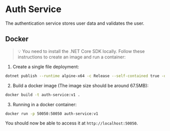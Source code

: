 # Auth Service
The authentication service stores user data and validates the user.

## Docker
> 💡 You need to install the .NET Core SDK locally.
Follow these instructions to create an image and run a container:

1. Create a single file deployment:
```bash
dotnet publish --runtime alpine-x64 -c Release --self-contained true -o ./publish /p:PublishSingleFile=true /p:PublishTrimmed=true
```
2. Build a docker image (The image size should be around 67.5MB):
```bash
docker build -t auth-service:v1 .
```
3. Running in a docker container:
```bash
docker run -p 50050:50050 auth-service:v1
```
You should now be able to access it at `http://localhost:50050`.